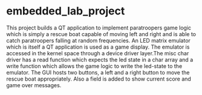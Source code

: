 # embedded_lab_project

This project builds a QT application to  implement paratroopers game logic which is simply a rescue boat capable of moving left and right and is able to catch paratroopers falling at random frequencies. An LED matrix emulator which is itself a QT application is used as a game display. The emulator is accessed in the kernel space through a device driver layer.The misc char driver has a read function which expects the led state in a char array and a write function which allows the game logic to write the led-state to the emulator. 
The GUI hosts two buttons, a left and a right button to move the rescue boat appropriately. Also a field is added to show current score and game over messages.
